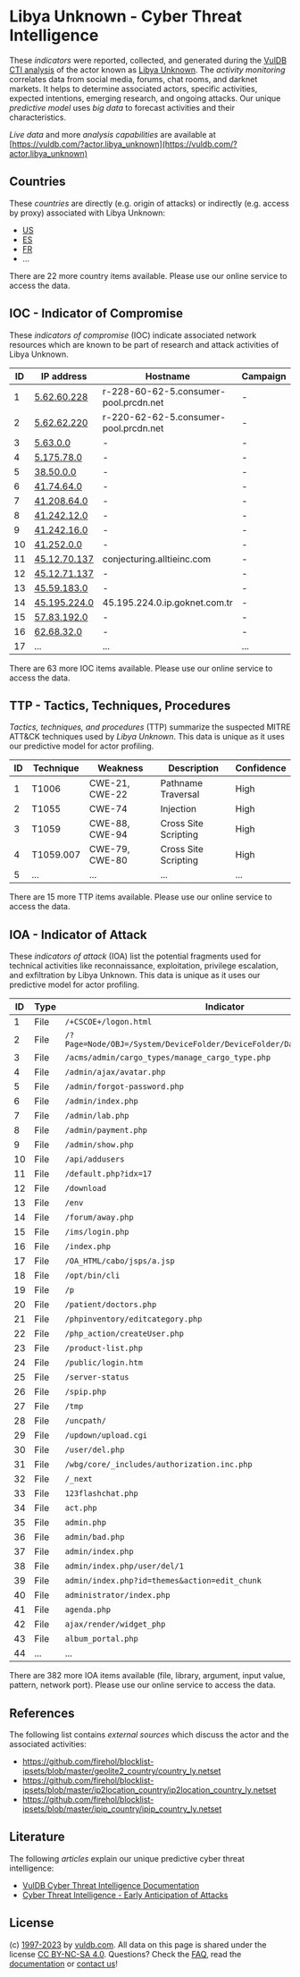# Libya Unknown - Cyber Threat Intelligence

These _indicators_ were reported, collected, and generated during the [VulDB CTI analysis](https://vuldb.com/?kb.cti) of the actor known as [Libya Unknown](https://vuldb.com/?actor.libya_unknown). The _activity monitoring_ correlates data from social media, forums, chat rooms, and darknet markets. It helps to determine associated actors, specific activities, expected intentions, emerging research, and ongoing attacks. Our unique _predictive model_ uses _big data_ to forecast activities and their characteristics.

_Live data_ and more _analysis capabilities_ are available at [https://vuldb.com/?actor.libya_unknown](https://vuldb.com/?actor.libya_unknown)

## Countries

These _countries_ are directly (e.g. origin of attacks) or indirectly (e.g. access by proxy) associated with Libya Unknown:

* [US](https://vuldb.com/?country.us)
* [ES](https://vuldb.com/?country.es)
* [FR](https://vuldb.com/?country.fr)
* ...

There are 22 more country items available. Please use our online service to access the data.

## IOC - Indicator of Compromise

These _indicators of compromise_ (IOC) indicate associated network resources which are known to be part of research and attack activities of Libya Unknown.

ID | IP address | Hostname | Campaign | Confidence
-- | ---------- | -------- | -------- | ----------
1 | [5.62.60.228](https://vuldb.com/?ip.5.62.60.228) | r-228-60-62-5.consumer-pool.prcdn.net | - | High
2 | [5.62.62.220](https://vuldb.com/?ip.5.62.62.220) | r-220-62-62-5.consumer-pool.prcdn.net | - | High
3 | [5.63.0.0](https://vuldb.com/?ip.5.63.0.0) | - | - | High
4 | [5.175.78.0](https://vuldb.com/?ip.5.175.78.0) | - | - | High
5 | [38.50.0.0](https://vuldb.com/?ip.38.50.0.0) | - | - | High
6 | [41.74.64.0](https://vuldb.com/?ip.41.74.64.0) | - | - | High
7 | [41.208.64.0](https://vuldb.com/?ip.41.208.64.0) | - | - | High
8 | [41.242.12.0](https://vuldb.com/?ip.41.242.12.0) | - | - | High
9 | [41.242.16.0](https://vuldb.com/?ip.41.242.16.0) | - | - | High
10 | [41.252.0.0](https://vuldb.com/?ip.41.252.0.0) | - | - | High
11 | [45.12.70.137](https://vuldb.com/?ip.45.12.70.137) | conjecturing.alltieinc.com | - | High
12 | [45.12.71.137](https://vuldb.com/?ip.45.12.71.137) | - | - | High
13 | [45.59.183.0](https://vuldb.com/?ip.45.59.183.0) | - | - | High
14 | [45.195.224.0](https://vuldb.com/?ip.45.195.224.0) | 45.195.224.0.ip.goknet.com.tr | - | High
15 | [57.83.192.0](https://vuldb.com/?ip.57.83.192.0) | - | - | High
16 | [62.68.32.0](https://vuldb.com/?ip.62.68.32.0) | - | - | High
17 | ... | ... | ... | ...

There are 63 more IOC items available. Please use our online service to access the data.

## TTP - Tactics, Techniques, Procedures

_Tactics, techniques, and procedures_ (TTP) summarize the suspected MITRE ATT&CK techniques used by _Libya Unknown_. This data is unique as it uses our predictive model for actor profiling.

ID | Technique | Weakness | Description | Confidence
-- | --------- | -------- | ----------- | ----------
1 | T1006 | CWE-21, CWE-22 | Pathname Traversal | High
2 | T1055 | CWE-74 | Injection | High
3 | T1059 | CWE-88, CWE-94 | Cross Site Scripting | High
4 | T1059.007 | CWE-79, CWE-80 | Cross Site Scripting | High
5 | ... | ... | ... | ...

There are 15 more TTP items available. Please use our online service to access the data.

## IOA - Indicator of Attack

These _indicators of attack_ (IOA) list the potential fragments used for technical activities like reconnaissance, exploitation, privilege escalation, and exfiltration by Libya Unknown. This data is unique as it uses our predictive model for actor profiling.

ID | Type | Indicator | Confidence
-- | ---- | --------- | ----------
1 | File | `/+CSCOE+/logon.html` | High
2 | File | `/?Page=Node/OBJ=/System/DeviceFolder/DeviceFolder/DateTime/Action=Submit` | High
3 | File | `/acms/admin/cargo_types/manage_cargo_type.php` | High
4 | File | `/admin/ajax/avatar.php` | High
5 | File | `/admin/forgot-password.php` | High
6 | File | `/admin/index.php` | High
7 | File | `/admin/lab.php` | High
8 | File | `/admin/payment.php` | High
9 | File | `/admin/show.php` | High
10 | File | `/api/addusers` | High
11 | File | `/default.php?idx=17` | High
12 | File | `/download` | Medium
13 | File | `/env` | Low
14 | File | `/forum/away.php` | High
15 | File | `/ims/login.php` | High
16 | File | `/index.php` | Medium
17 | File | `/OA_HTML/cabo/jsps/a.jsp` | High
18 | File | `/opt/bin/cli` | Medium
19 | File | `/p` | Low
20 | File | `/patient/doctors.php` | High
21 | File | `/phpinventory/editcategory.php` | High
22 | File | `/php_action/createUser.php` | High
23 | File | `/product-list.php` | High
24 | File | `/public/login.htm` | High
25 | File | `/server-status` | High
26 | File | `/spip.php` | Medium
27 | File | `/tmp` | Low
28 | File | `/uncpath/` | Medium
29 | File | `/updown/upload.cgi` | High
30 | File | `/user/del.php` | High
31 | File | `/wbg/core/_includes/authorization.inc.php` | High
32 | File | `/_next` | Low
33 | File | `123flashchat.php` | High
34 | File | `act.php` | Low
35 | File | `admin.php` | Medium
36 | File | `admin/bad.php` | High
37 | File | `admin/index.php` | High
38 | File | `admin/index.php/user/del/1` | High
39 | File | `admin/index.php?id=themes&action=edit_chunk` | High
40 | File | `administrator/index.php` | High
41 | File | `agenda.php` | Medium
42 | File | `ajax/render/widget_php` | High
43 | File | `album_portal.php` | High
44 | ... | ... | ...

There are 382 more IOA items available (file, library, argument, input value, pattern, network port). Please use our online service to access the data.

## References

The following list contains _external sources_ which discuss the actor and the associated activities:

* https://github.com/firehol/blocklist-ipsets/blob/master/geolite2_country/country_ly.netset
* https://github.com/firehol/blocklist-ipsets/blob/master/ip2location_country/ip2location_country_ly.netset
* https://github.com/firehol/blocklist-ipsets/blob/master/ipip_country/ipip_country_ly.netset

## Literature

The following _articles_ explain our unique predictive cyber threat intelligence:

* [VulDB Cyber Threat Intelligence Documentation](https://vuldb.com/?kb.cti)
* [Cyber Threat Intelligence - Early Anticipation of Attacks](https://www.scip.ch/en/?labs.20201022)

## License

(c) [1997-2023](https://vuldb.com/?kb.changelog) by [vuldb.com](https://vuldb.com/?kb.about). All data on this page is shared under the license [CC BY-NC-SA 4.0](https://creativecommons.org/licenses/by-nc-sa/4.0/). Questions? Check the [FAQ](https://vuldb.com/?kb.faq), read the [documentation](https://vuldb.com/?kb) or [contact us](https://vuldb.com/?contact)!
